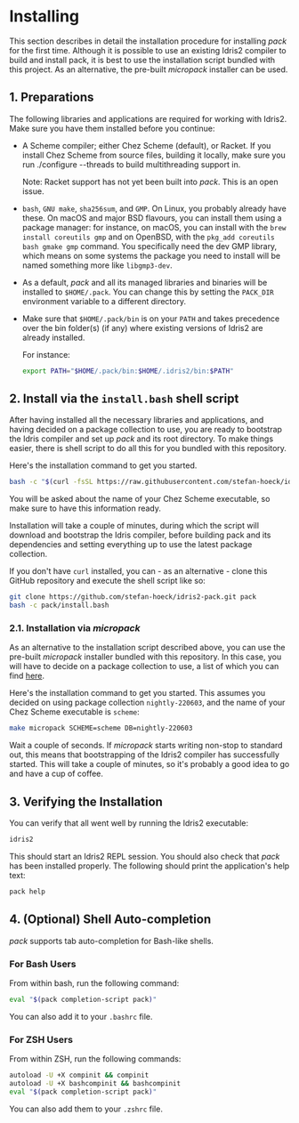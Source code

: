 # Installing

This section describes in detail the installation
procedure for installing *pack* for the first time.
Although it is possible to use an existing Idris2
compiler to build and install pack, it is best to use
the installation script bundled with this project.
As an alternative, the pre-built *micropack* installer
can be used.

## 1. Preparations

The following libraries and applications are required
for working with Idris2. Make sure you have them installed
before you continue:

* A Scheme compiler; either Chez Scheme (default), or Racket.
  If you install Chez Scheme from source files, building it locally,
  make sure you run ./configure --threads to build multithreading support in.

  Note: Racket support has not yet been built into *pack*. This
  is an open issue.

* `bash`, `GNU make`, `sha256sum`, and `GMP`. On Linux, you probably
  already have these. On macOS and major BSD flavours, you can install them
  using a package manager: for instance, on macOS, you can install with the
  `brew install coreutils gmp` and on OpenBSD, with the
  `pkg_add coreutils bash gmake gmp` command. You specifically need the dev GMP
  library, which means on some systems the package you need to install will
  be named something more like `libgmp3-dev`.

* As a default, *pack* and all its managed libraries and binaries
  will be installed to `$HOME/.pack`. You can change this by setting
  the `PACK_DIR` environment variable to a different directory.

* Make sure that `$HOME/.pack/bin` is on your `PATH` and takes
  precedence over the bin folder(s) (if any) where existing versions of
  Idris2 are already installed.

  For instance:

  ```sh
  export PATH="$HOME/.pack/bin:$HOME/.idris2/bin:$PATH"
  ```

## 2. Install via the `install.bash` shell script

After having installed all the necessary libraries and applications,
and having decided on a package collection to use, you are ready
to bootstrap the Idris compiler and set up *pack* and its root
directory. To make things easier, there is shell script to do
all this for you bundled with this repository.

Here's the installation command to get you started.

```sh
bash -c "$(curl -fsSL https://raw.githubusercontent.com/stefan-hoeck/idris2-pack/main/install.bash)"
```

You will be asked about the name of your Chez Scheme executable,
so make sure to have this information ready.

Installation will take a couple of minutes, during which the
script will download and bootstrap the Idris compiler, before
building pack and its dependencies and setting everything up
to use the latest package collection.

If you don't have `curl` installed, you can - as an alternative -
clone this GitHub repository and execute the shell script like so:

```sh
git clone https://github.com/stefan-hoeck/idris2-pack.git pack
bash -c pack/install.bash
```
### 2.1. Installation via *micropack*

As an alternative to the installation script described above,
you can use the pre-built *micropack* installer bundled with
this repository. In this case, you will have to decide on
a package collection to use, a list of which you can find
[here](https://github.com/stefan-hoeck/idris2-pack-db/tree/main/collections).

Here's the installation command to get you started. This assumes
you decided on using package collection `nightly-220603`, and the
name of your Chez Scheme executable is `scheme`:

```sh
make micropack SCHEME=scheme DB=nightly-220603
```

Wait a couple of seconds. If *micropack* starts writing non-stop
to standard out, this means that bootstrapping of the Idris2
compiler has successfully started. This will take a couple of
minutes, so it's probably a good idea to go and have a cup of
coffee.

## 3. Verifying the Installation

You can verify that all went well by running the Idris2 executable:

```sh
idris2
```

This should start an Idris2 REPL session. You should also check that
*pack* has been installed properly. The following should print
the application's help text:

```sh
pack help
```

## 4. (Optional) Shell Auto-completion

*pack* supports tab auto-completion for Bash-like shells.

### For Bash Users

From within bash, run the following command:

```sh
eval "$(pack completion-script pack)"
```

You can also add it to your `.bashrc` file.

### For ZSH Users

From within ZSH, run the following commands:

```sh
autoload -U +X compinit && compinit
autoload -U +X bashcompinit && bashcompinit
eval "$(pack completion-script pack)"
```

You can also add them to your `.zshrc` file.
